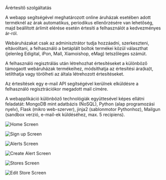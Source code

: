 Árértesítő szolgáltatás

A webapp segítségével meghatározott online áruházak esetében adott terméknél az árak automatikus, periodikus ellenőrzésére van lehetőség, majd beállított árlimit elérése esetén értesíti a felhasználót a kedvezményes ár-ról.

Webáruházakat csak az adminisztrátor tudja hozzáadni, szerkeszteni, eltávolítani, a felhasználó a betáplált boltok termékei közül választhat (jelenleg Edigital, iPon, Mall, Xiamoishop, eMag) tetszőleges számút.

A felhasználó regisztrálás után létrehozhat értesítéseket a különböző támogaott webáruházak termékeihez, módsíthatja az értesítési ára(ka)t, letilthatja vagy törölheti az általa létrehozott értesítéseket.

Az értesítések egy e-mail API segítségével kerülnek elküldésre a felhasználó regisztrációkor megadott mail címére.

A webapplikáció különböző technológiák együttesével képes ellátni feladatát: MongoDB mint adatbázis (NoSQL), Python (alap programozási nyelv), Flask (mikro web-szerver), jinja2 (sablonmotor Pythonhoz), Mailgun (sandbox verzió, e-mail-ek küldéséhez, max. 5 recipiens).

![Home Screen](readme-files/home.png)

![Sign up Screen](readme-files/signup.png)

![Alerts Screen](readme-files/alerts.png)

![Create Alert Screen](readme-files/create_alert.png)

![Stores Screen](readme-files/stores.png)

![Edit Store Screen](readme-files/edit_store.png)
